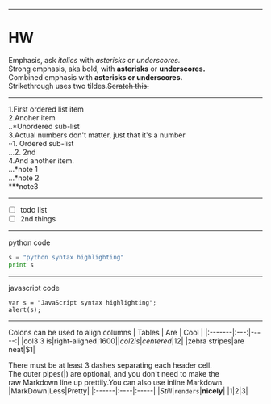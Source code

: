 
___
# HW  
Emphasis, ask *italics* with *asterisks* or *underscores.*  
Strong emphasis, aka bold, with **asterisks** or **underscores.**  
Combined emphasis with **asterisks or underscores.**  
Strikethrough uses two tildes.~~Scratch this.~~  

---

1.First ordered list item  
2.Anoher item  
  ..\*Unordered sub-list  
3.Actual numbers don't matter, just that it's a number  
  ··1. Ordered sub-list  
  ...2. 2nd  
4.And another item.  
  ...\*note 1  
  ...\*note 2  
  \*\*\*note3  
  
  ---  
 
- [ ] todo list  
- [ ] 2nd things
  
---  
  
python code   
``` python =
s = "python syntax highlighting"  
print s
``` 
---

javascript code  
```javascript=
var s = "JavaScript syntax highlighting";  
alert(s);
```  
---
Colons can be used to align columns
| Tables | Are | Cool |
|:-------|:---:|-----:|
|col3 3 is|right-aligned|$1600|
|col 2 is|centered|$12|
|zebra stripes|are neat|$1|  

There must be at least 3 dashes separating each header cell.  
The outer pipes(|) are optional, and you don't need to make the  
raw Markdown line up prettily.You can also use inline Markdown.  
|MarkDown|Less|Pretty|
|:------|:----|:-----|
|*Still*|`renders`|**nicely**|
|1|2|3|

